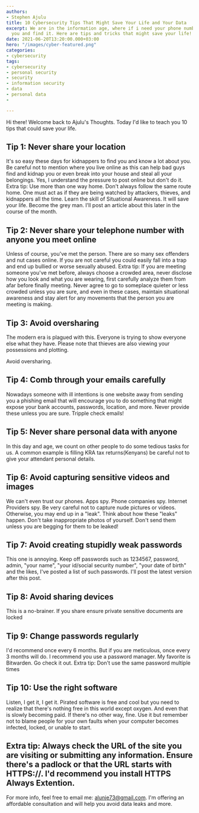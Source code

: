 ```yaml
---
authors:
- Stephen Ajulu
title: 10 Cybersecurity Tips That Might Save Your Life and Your Data
excerpt: We are in the information age, where if i need your phone number i google
  you and find it. Here are tips and tricks that might save your life!
date: 2021-06-20T13:20:00.000+03:00
hero: "/images/cyber-featured.png"
categories:
- cybersecurity
tags:
- cybersecurity
- personal security
- security
- information security
- data
- personal data
- 

---
```

Hi there! Welcome back to Ajulu's Thoughts. Today I'd like to teach you 10 tips that could save your life.

## Tip 1: Never share your location

It's so easy these days for kidnappers to find you and know a lot about you. Be careful not to mention where you live online as this can help bad guys find and kidnap you or even break into your house and steal all your belongings. Yes, I understand the pressure to post online but don't do it. Extra tip: Use more than one way home. Don't always follow the same route home. One must act as if they are being watched by attackers, thieves, and kidnappers all the time. Learn the skill of Situational Awareness. It will save your life. Become the grey man. I'll post an article about this later in the course of the month. 

## Tip 2: Never share your telephone number with anyone you meet online

Unless of course, you've met the person. There are so many sex offenders and nut cases online. If you are not careful you could easily fall into a trap and end up bullied or worse sexually abused. Extra tip: If you are meeting someone you've met before, always choose a crowded area, never disclose how you look and what you are wearing, first carefully analyze them from afar before finally meeting. Never agree to go to someplace quieter or less crowded unless you are sure, and even in these cases, maintain situational awareness and stay alert for any movements that the person you are meeting is making.

## Tip 3: Avoid oversharing

The modern era is plagued with this. Everyone is trying to show everyone else what they have. Please note that thieves are also viewing your possessions and plotting.

Avoid oversharing.

## Tip 4: Comb through your emails carefully

Nowadays someone with ill intentions is one website away from sending you a phishing email that will encourage you to do something that might expose your bank accounts, passwords, location, and more. Never provide these unless you are sure. Tripple check emails!

## Tip 5: Never share personal data with anyone

In this day and age, we count on other people to do some tedious tasks for us. A common example is filling KRA tax returns(Kenyans) be careful not to give your attendant personal details.

## Tip 6: Avoid capturing sensitive videos and images

We can't even trust our phones. Apps spy. Phone companies spy. Internet Providers spy. Be very careful not to capture nude pictures or videos. Otherwise, you may end up in a "leak". Think about how these "leaks" happen. Don't take inappropriate photos of yourself. Don't send them unless you are begging for them to be leaked!

## Tip 7: Avoid creating stupidly weak passwords

This one is annoying. Keep off passwords such as 1234567, password, admin, "your name", "your id/social security number", "your date of birth" and the likes, I've posted a list of such passwords. I'll post the latest version after this post.

## Tip 8: Avoid sharing devices

This is a no-brainer. If you share ensure private sensitive documents are locked

## Tip 9: Change passwords regularly 

I'd recommend once every 6 months. But if you are meticulous, once every 3 months will do. I recommend you use a password manager. My favorite is Bitwarden.  Go check it out. Extra tip: Don't use the same password multiple times

## Tip 10: Use the right software

Listen, I get it, I get it. Pirated software is free and cool but you need to realize that there's nothing free in this world except oxygen. And even that is slowly becoming paid. If there's no other way, fine. Use it but remember not to blame people for your own faults when your computer becomes infected, locked, or unable to start.

## Extra tip: Always check the URL of the site you are visiting or submitting any information. Ensure there's a padlock or that the URL starts with HTTPS://. I'd recommend you install HTTPS Always Extention.

For more info, feel free to email me: [alunje73@gmail.com](mailto:alunje73@gmail.com). I'm offering an affordable consultation and will help you avoid data leaks and more.